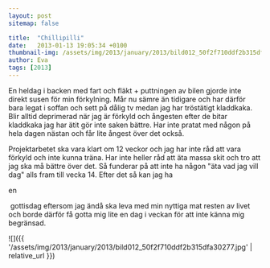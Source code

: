 ```yaml
---
layout: post
sitemap: false

title:  "Chillipilli"
date:   2013-01-13 19:05:34 +0100
thumbnail-img: /assets/img/2013/january/2013/bild012_50f2f710ddf2b315dfa30277.jpg
author: Eva
tags: [2013]
---
```


En heldag i backen med fart och fläkt + puttningen av bilen gjorde inte direkt susen för min förkylning. Mår nu sämre än tidigare och har därför bara legat i soffan och sett på dålig tv medan jag har tröstätigt kladdkaka. Blir alltid deprimerad när jag är förkyld och ångesten efter de bitar kladdkaka jag har ätit gör inte saken bättre. Har inte pratat med någon på hela dagen nästan och får lite ångest över det också.

 Projektarbetet ska vara klart om 12 veckor och jag har inte råd att vara förkyld och inte kunna träna. Har inte heller råd att äta massa skit och tro att jag ska må bättre över det. Så funderar på att inte ha någon "äta vad jag vill dag" alls fram till vecka 14. Efter det så kan jag ha 

en

 gottisdag eftersom jag ändå ska leva med min nyttiga mat resten av livet och borde därför få gotta mig lite en dag i veckan för att inte känna mig begränsad.

![]({{ '/assets/img/2013/january/2013/bild012_50f2f710ddf2b315dfa30277.jpg'  | relative_url }})

